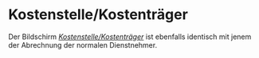 # Kostenstelle/Kostenträger

Der Bildschirm [*Kostenstelle/Kostenträger*](../Abrechnungsbildschirme/Kostenstellen_Kostentraeger.md) ist ebenfalls identisch mit jenem der Abrechnung der normalen Dienstnehmer.